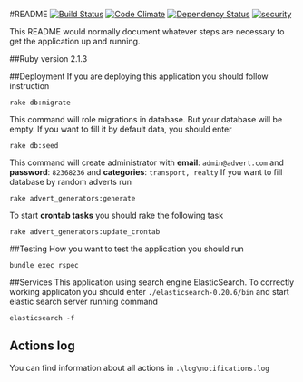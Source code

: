 #README
[![Build Status](https://travis-ci.org/maxmilan/Adverts_desk.svg?branch=master)](https://travis-ci.org/maxmilan/Adverts_desk)
[![Code Climate](https://codeclimate.com/repos/542f3078e30ba07ca000458b/badges/57c0e0881f882cf72369/gpa.svg)](https://codeclimate.com/repos/542f3078e30ba07ca000458b/feed)
[![Dependency Status](https://gemnasium.com/maxmilan/Adverts_desk.svg)](https://gemnasium.com/maxmilan/Adverts_desk)
[![security](https://hakiri.io/github/maxmilan/Adverts_desk/master.svg)](https://hakiri.io/github/maxmilan/Adverts_desk/master)

This README would normally document whatever steps are necessary to get the
application up and running.

##Ruby version 2.1.3

##Deployment
If you are deploying this application you should follow instruction
```
rake db:migrate
```
This command will role migrations in database. But your database will be empty. If you want to
fill it by default data, you should enter
```
rake db:seed
```
This command will create administrator with **email**: `admin@advert.com` and **password**: `82368236`
and **categories**: `transport, realty`
If you want to fill database by random adverts run
```
rake advert_generators:generate
```
To start **crontab tasks** you should rake the following task
```
rake advert_generators:update_crontab
```

##Testing
How you want to test the application you should run
```
bundle exec rspec
```

##Services
This application using search engine ElasticSearch. To correctly working applicaton
you should enter `./elasticsearch-0.20.6/bin` and start elastic search server running command
```
elasticsearch -f
```

## Actions log
You can find information about all actions in `.\log\notifications.log`
